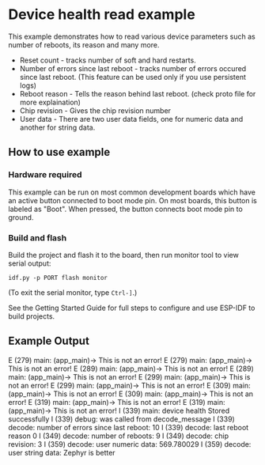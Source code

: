 # Device health read example



This example demonstrates how to read various device parameters such as number of reboots, its reason and many more.

  * Reset count - tracks number of soft and hard restarts.
  * Number of errors since last reboot - tracks number of errors occured since last reboot. (This feature can be used only if you use persistent logs)
  * Reboot reason - Tells the reason behind last reboot. (check proto file for more explaination)
  * Chip revision - Gives the chip revision number
  * User data - There are two user data fields, one for numeric data and another for string data.
## How to use example

### Hardware required

This example can be run on most common development boards which have an active button connected to boot mode pin. On most boards, this button is labeled as "Boot". When pressed, the button connects boot mode pin to ground.

### Build and flash

Build the project and flash it to the board, then run monitor tool to view serial output:

```
idf.py -p PORT flash monitor
```

(To exit the serial monitor, type ``Ctrl-]``.)

See the Getting Started Guide for full steps to configure and use ESP-IDF to build projects.

## Example Output


E (279) main: (app_main)-> This is not an error!
E (279) main: (app_main)-> This is not an error!
E (289) main: (app_main)-> This is not an error!
E (289) main: (app_main)-> This is not an error!
E (299) main: (app_main)-> This is not an error!
E (299) main: (app_main)-> This is not an error!
E (309) main: (app_main)-> This is not an error!
E (309) main: (app_main)-> This is not an error!
E (319) main: (app_main)-> This is not an error!
E (319) main: (app_main)-> This is not an error!
I (339) main: device health Stored successfully
I (339) debug: was called from decode_message
I (339) decode: number of errors since last reboot: 10
I (339) decode: last reboot reason 0
I (349) decode: number of reboots: 9
I (349) decode: chip revision: 3
I (359) decode: user numeric data: 569.780029
I (359) decode: user string data: Zephyr is better
